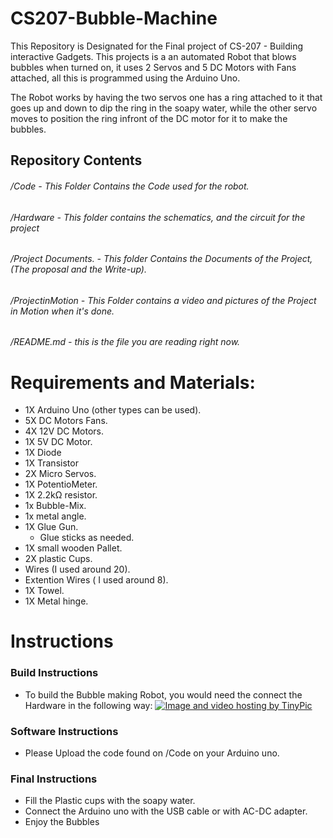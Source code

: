 # CS207-Bubble-Machine
This Repository is Designated for the Final project of CS-207 - Building interactive Gadgets.
This projects is a an automated Robot that blows bubbles when turned on, it uses 2 Servos and 5 DC Motors with Fans attached, all this is 
programmed using the Arduino Uno.

The Robot works by having the two servos one has a ring attached to it that goes up and down to dip the ring in the soapy water,
while the other servo moves to position the ring infront of the DC motor for it to make the bubbles.

## Repository Contents

###### /Code - This Folder Contains the Code used for the robot.
###### /Hardware - This folder contains the schematics, and the circuit for the project
###### /Project Documents. - This folder Contains the Documents of the Project, (The proposal and the Write-up).
###### /ProjectinMotion - This Folder contains a video and pictures of the Project in Motion when it's done.
###### /README.md - this is the file you are reading right now.

# Requirements and Materials:
- 1X Arduino Uno (other types can be used).
- 5X DC Motors Fans.
- 4X 12V DC Motors.
- 1X 5V DC Motor.
- 1X Diode
- 1X Transistor
- 2X Micro Servos.
- 1X PotentioMeter.
- 1X 2.2kΩ resistor.
- 1x Bubble-Mix.
- 1x metal angle.
- 1X Glue Gun.
    - Glue sticks as needed.
- 1X small wooden Pallet.
- 2X plastic Cups.
- Wires (I used around 20).
- Extention Wires ( I used around 8).
- 1X Towel.
- 1X Metal hinge.

# Instructions

### Build Instructions
- To build the Bubble making Robot, you would need the connect the Hardware in the following way:
<a href="http://tinypic.com?ref=sq2emo" target="_blank"><img src="http://i67.tinypic.com/sq2emo.png" border="0" alt="Image and video hosting by TinyPic"></a>

### Software Instructions
- Please Upload the code found on /Code on your Arduino uno.

### Final Instructions
- Fill the Plastic cups with the soapy water.
- Connect the Arduino uno with the USB cable or with AC-DC adapter.
- Enjoy the Bubbles


